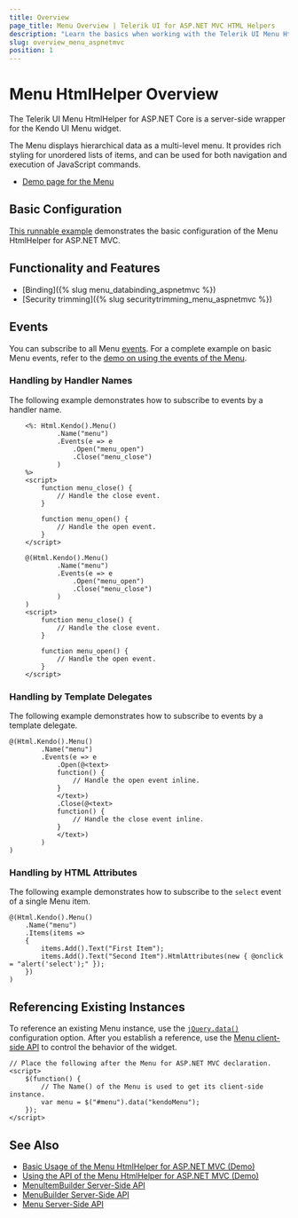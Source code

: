 ```yaml
---
title: Overview
page_title: Menu Overview | Telerik UI for ASP.NET MVC HTML Helpers
description: "Learn the basics when working with the Telerik UI Menu HtmlHelper for ASP.NET MVC."
slug: overview_menu_aspnetmvc
position: 1
---
```


# Menu HtmlHelper Overview

The Telerik UI Menu HtmlHelper for ASP.NET Core is a server-side wrapper for the Kendo UI Menu widget.

The Menu displays hierarchical data as a multi-level menu. It provides rich styling for unordered lists of items, and can be used for both navigation and execution of JavaScript commands.

* [Demo page for the Menu](https://demos.telerik.com/aspnet-mvc/menu)

## Basic Configuration

[This runnable example](https://demos.telerik.com/aspnet-mvc/menu) demonstrates the basic configuration of the Menu HtmlHelper for ASP.NET MVC.

## Functionality and Features

* [Binding]({% slug menu_databinding_aspnetmvc %})
* [Security trimming]({% slug securitytrimming_menu_aspnetmvc %})

## Events

You can subscribe to all Menu [events](/api/menu#events). For a complete example on basic Menu events, refer to the [demo on using the events of the Menu](https://demos.telerik.com/aspnet-mvc/menu/events).

### Handling by Handler Names

The following example demonstrates how to subscribe to events by a handler name.

```ASPX
    <%: Html.Kendo().Menu()
            .Name("menu")
            .Events(e => e
                .Open("menu_open")
                .Close("menu_close")
            )
    %>
    <script>
        function menu_close() {
            // Handle the close event.
        }

        function menu_open() {
            // Handle the open event.
        }
    </script>
```
```Razor
    @(Html.Kendo().Menu()
            .Name("menu")
            .Events(e => e
                .Open("menu_open")
                .Close("menu_close")
            )
    )
    <script>
        function menu_close() {
            // Handle the close event.
        }

        function menu_open() {
            // Handle the open event.
        }
    </script>
```

### Handling by Template Delegates

The following example demonstrates how to subscribe to events by a template delegate.

    @(Html.Kendo().Menu()
            .Name("menu")
            .Events(e => e
                .Open(@<text>
                function() {
                    // Handle the open event inline.
                }
                </text>)
                .Close(@<text>
                function() {
                    // Handle the close event inline.
                }
                </text>)
            )
    )

### Handling by HTML Attributes

The following example demonstrates how to subscribe to the `select` event of a single Menu item.

    @(Html.Kendo().Menu()
        .Name("menu")
        .Items(items =>
        {
            items.Add().Text("First Item");
            items.Add().Text("Second Item").HtmlAttributes(new { @onclick = "alert('select');" });
        })
    )

## Referencing Existing Instances

To reference an existing Menu instance, use the [`jQuery.data()`](http://api.jquery.com/jQuery.data/) configuration option. After you establish a reference, use the [Menu client-side API](http://docs.telerik.com/kendo-ui/api/javascript/ui/menu#methods) to control the behavior of the widget.

    // Place the following after the Menu for ASP.NET MVC declaration.
    <script>
        $(function() {
            // The Name() of the Menu is used to get its client-side instance.
            var menu = $("#menu").data("kendoMenu");
        });
    </script>

## See Also

* [Basic Usage of the Menu HtmlHelper for ASP.NET MVC (Demo)](https://demos.telerik.com/aspnet-mvc/menu)
* [Using the API of the Menu HtmlHelper for ASP.NET MVC (Demo)](https://demos.telerik.com/aspnet-mvc/menu/api)
* [MenuItemBuilder Server-Side API](http://docs.telerik.com/aspnet-mvc/api/Kendo.Mvc.UI.Fluent/MenuItemBuilder)
* [MenuBuilder Server-Side API](http://docs.telerik.com/aspnet-mvc/api/Kendo.Mvc.UI.Fluent/MenuBuilder)
* [Menu Server-Side API](/api/menu)
